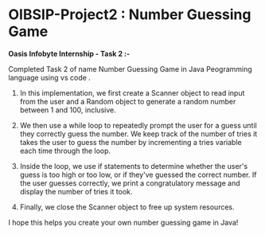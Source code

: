 # OIBSIP-Project2 : Number Guessing Game


__Oasis Infobyte Internship - Task 2 :-__

Completed Task 2 of name Number Guessing Game in Java Peogramming language using vs code .


1. In this implementation, we first create a Scanner object to read input from the user and a Random object to generate a random number between 1 and 100, inclusive.

2. We then use a while loop to repeatedly prompt the user for a guess until they correctly guess the number. We keep track of the number of tries it takes the user to guess the number by incrementing a tries variable each time through the loop.

3. Inside the loop, we use if statements to determine whether the user's guess is too high or too low, or if they've guessed the correct number. If the user guesses correctly, we print a congratulatory message and display the number of tries it took.

4. Finally, we close the Scanner object to free up system resources.

I hope this helps you create your own number guessing game in Java!
